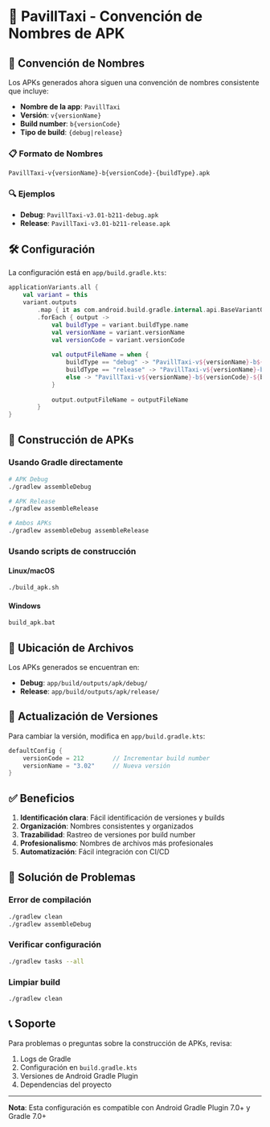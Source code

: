 # 🚗 PavillTaxi - Convención de Nombres de APK

## 📱 Convención de Nombres

Los APKs generados ahora siguen una convención de nombres consistente que incluye:

- **Nombre de la app**: `PavillTaxi`
- **Versión**: `v{versionName}`
- **Build number**: `b{versionCode}`
- **Tipo de build**: `{debug|release}`

### 📋 Formato de Nombres

```
PavillTaxi-v{versionName}-b{versionCode}-{buildType}.apk
```

### 🔍 Ejemplos

- **Debug**: `PavillTaxi-v3.01-b211-debug.apk`
- **Release**: `PavillTaxi-v3.01-b211-release.apk`

## 🛠️ Configuración

La configuración está en `app/build.gradle.kts`:

```kotlin
applicationVariants.all {
    val variant = this
    variant.outputs
        .map { it as com.android.build.gradle.internal.api.BaseVariantOutputImpl }
        .forEach { output ->
            val buildType = variant.buildType.name
            val versionName = variant.versionName
            val versionCode = variant.versionCode
            
            val outputFileName = when {
                buildType == "debug" -> "PavillTaxi-v${versionName}-b${versionCode}-debug.apk"
                buildType == "release" -> "PavillTaxi-v${versionName}-b${versionCode}-release.apk"
                else -> "PavillTaxi-v${versionName}-b${versionCode}-${buildType}.apk"
            }
            
            output.outputFileName = outputFileName
        }
}
```

## 🚀 Construcción de APKs

### Usando Gradle directamente

```bash
# APK Debug
./gradlew assembleDebug

# APK Release
./gradlew assembleRelease

# Ambos APKs
./gradlew assembleDebug assembleRelease
```

### Usando scripts de construcción

#### Linux/macOS
```bash
./build_apk.sh
```

#### Windows
```cmd
build_apk.bat
```

## 📁 Ubicación de Archivos

Los APKs generados se encuentran en:

- **Debug**: `app/build/outputs/apk/debug/`
- **Release**: `app/build/outputs/apk/release/`

## 🔄 Actualización de Versiones

Para cambiar la versión, modifica en `app/build.gradle.kts`:

```kotlin
defaultConfig {
    versionCode = 212        // Incrementar build number
    versionName = "3.02"     // Nueva versión
}
```

## ✅ Beneficios

1. **Identificación clara**: Fácil identificación de versiones y builds
2. **Organización**: Nombres consistentes y organizados
3. **Trazabilidad**: Rastreo de versiones por build number
4. **Profesionalismo**: Nombres de archivos más profesionales
5. **Automatización**: Fácil integración con CI/CD

## 🐛 Solución de Problemas

### Error de compilación
```bash
./gradlew clean
./gradlew assembleDebug
```

### Verificar configuración
```bash
./gradlew tasks --all
```

### Limpiar build
```bash
./gradlew clean
```

## 📞 Soporte

Para problemas o preguntas sobre la construcción de APKs, revisa:

1. Logs de Gradle
2. Configuración en `build.gradle.kts`
3. Versiones de Android Gradle Plugin
4. Dependencias del proyecto

---

**Nota**: Esta configuración es compatible con Android Gradle Plugin 7.0+ y Gradle 7.0+
